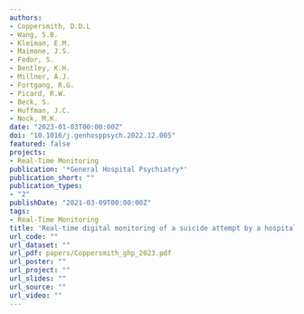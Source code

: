 ```yaml
---
authors:
- Coppersmith, D.D.L
- Wang, S.B.
- Kleiman, E.M.
- Maimone, J.S.
- Fedor, S.
- Bentley, K.H.
- Millner, A.J.
- Fortgang, R.G.
- Picard, R.W.
- Beck, S.
- Huffman, J.C.
- Nock, M.K.
date: "2023-01-03T00:00:00Z"
doi: "10.1016/j.genhosppsych.2022.12.005"
featured: false
projects: 
- Real-Time Monitoring
publication: '*General Hospital Psychiatry*'
publication_short: ""
publication_types:
- "2"
publishDate: "2021-03-09T00:00:00Z"
tags:
- Real-Time Monitoring
title: 'Real-time digital monitoring of a suicide attempt by a hospital patient'
url_code: ""
url_dataset: ""
url_pdf: papers/Coppersmith_ghp_2023.pdf
url_poster: ""
url_project: ""
url_slides: ""
url_source: ""
url_video: ""
---
```



